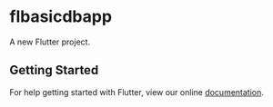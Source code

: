 # flbasicdbapp

A new Flutter project.

## Getting Started

For help getting started with Flutter, view our online
[documentation](https://flutter.io/).
